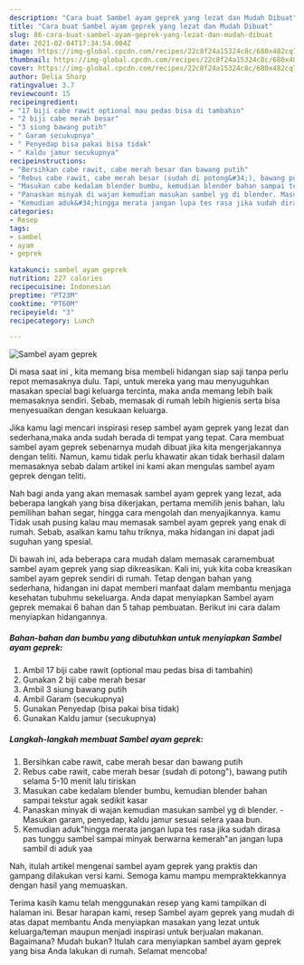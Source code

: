 ```yaml
---
description: "Cara buat Sambel ayam geprek yang lezat dan Mudah Dibuat"
title: "Cara buat Sambel ayam geprek yang lezat dan Mudah Dibuat"
slug: 86-cara-buat-sambel-ayam-geprek-yang-lezat-dan-mudah-dibuat
date: 2021-02-04T17:34:54.004Z
image: https://img-global.cpcdn.com/recipes/22c8f24a15324c8c/680x482cq70/sambel-ayam-geprek-foto-resep-utama.jpg
thumbnail: https://img-global.cpcdn.com/recipes/22c8f24a15324c8c/680x482cq70/sambel-ayam-geprek-foto-resep-utama.jpg
cover: https://img-global.cpcdn.com/recipes/22c8f24a15324c8c/680x482cq70/sambel-ayam-geprek-foto-resep-utama.jpg
author: Delia Sharp
ratingvalue: 3.7
reviewcount: 15
recipeingredient:
- "17 biji cabe rawit optional mau pedas bisa di tambahin"
- "2 biji cabe merah besar"
- "3 siung bawang putih"
- " Garam secukupnya"
- " Penyedap bisa pakai bisa tidak"
- " Kaldu jamur secukupnya"
recipeinstructions:
- "Bersihkan cabe rawit, cabe merah besar dan bawang putih"
- "Rebus cabe rawit, cabe merah besar (sudah di potong&#34;), bawang putih selama 5-10 menit lalu tiriskan"
- "Masukan cabe kedalam blender bumbu, kemudian blender bahan sampai tekstur agak sedikit kasar"
- "Panaskan minyak di wajan kemudian masukan sambel yg di blender. Masukan garam, penyedap, kaldu jamur sesuai selera yaaa bun."
- "Kemudian aduk&#34;hingga merata jangan lupa tes rasa jika sudah dirasa pas tunggu sambel sampai minyak berwarna kemerah&#34;an jangan lupa sambil di aduk yaa"
categories:
- Resep
tags:
- sambel
- ayam
- geprek

katakunci: sambel ayam geprek 
nutrition: 227 calories
recipecuisine: Indonesian
preptime: "PT23M"
cooktime: "PT60M"
recipeyield: "3"
recipecategory: Lunch

---
```



![Sambel ayam geprek](https://img-global.cpcdn.com/recipes/22c8f24a15324c8c/680x482cq70/sambel-ayam-geprek-foto-resep-utama.jpg)

Di masa  saat ini , kita memang bisa membeli hidangan siap saji tanpa perlu repot memasaknya dulu. Tapi, untuk mereka yang mau menyuguhkan masakan special bagi keluarga tercinta, maka anda memang lebih baik memasaknya sendiri. Sebab, memasak di rumah lebih higienis serta bisa menyesuaikan dengan kesukaan keluarga.

Jika kamu lagi mencari inspirasi resep sambel ayam geprek yang lezat dan sederhana,maka anda sudah berada di tempat yang tepat. Cara membuat sambel ayam geprek  sebenarnya mudah dibuat jika kita mengerjakannya dengan teliti. Namun, kamu tidak perlu khawatir akan tidak berhasil dalam memasaknya 
sebab dalam artikel ini kami akan mengulas sambel ayam geprek dengan teliti.  



Nah bagi anda yang akan memasak sambel ayam geprek yang lezat, ada beberapa langkah yang bisa dikerjakan, pertama memilih jenis bahan, lalu pemilihan bahan segar, hingga cara mengolah dan menyajikannya. kamu Tidak usah pusing kalau mau memasak sambel ayam geprek yang enak di rumah. Sebab, asalkan kamu  tahu triknya, maka hidangan ini dapat jadi suguhan yang spesial.

Di bawah ini, ada beberapa cara mudah dalam memasak caramembuat sambel ayam geprek yang siap dikreasikan. Kali ini, yuk kita coba kreasikan sambel ayam geprek sendiri di rumah. Tetap dengan bahan yang sederhana, hidangan ini dapat memberi manfaat dalam membantu menjaga kesehatan tubuhmu sekeluarga. Anda dapat menyiapkan Sambel ayam geprek memakai 6 bahan dan 5 tahap pembuatan. Berikut ini cara dalam menyiapkan hidangannya.

<!--inarticleads1-->

##### Bahan-bahan dan bumbu yang dibutuhkan untuk menyiapkan Sambel ayam geprek:

1. Ambil 17 biji cabe rawit (optional mau pedas bisa di tambahin)
1. Gunakan 2 biji cabe merah besar
1. Ambil 3 siung bawang putih
1. Ambil  Garam (secukupnya)
1. Gunakan  Penyedap (bisa pakai bisa tidak)
1. Gunakan  Kaldu jamur (secukupnya)




<!--inarticleads2-->

##### Langkah-langkah membuat Sambel ayam geprek:

1. Bersihkan cabe rawit, cabe merah besar dan bawang putih
1. Rebus cabe rawit, cabe merah besar (sudah di potong&#34;), bawang putih selama 5-10 menit lalu tiriskan
1. Masukan cabe kedalam blender bumbu, kemudian blender bahan sampai tekstur agak sedikit kasar
1. Panaskan minyak di wajan kemudian masukan sambel yg di blender. - Masukan garam, penyedap, kaldu jamur sesuai selera yaaa bun.
1. Kemudian aduk&#34;hingga merata jangan lupa tes rasa jika sudah dirasa pas tunggu sambel sampai minyak berwarna kemerah&#34;an jangan lupa sambil di aduk yaa




Nah, itulah artikel mengenai  sambel ayam geprek  yang praktis dan gampang dilakukan versi kami. Semoga kamu mampu mempraktekkannya dengan hasil yang memuaskan. 

Terima kasih kamu telah menggunakan resep yang kami tampilkan di halaman ini. Besar harapan kami, resep  Sambel ayam geprek yang mudah di atas dapat membantu Anda menyiapkan masakan yang lezat untuk keluarga/teman maupun menjadi inspirasi untuk berjualan makanan. Bagaimana? Mudah bukan? Itulah cara menyiapkan sambel ayam geprek yang bisa Anda lakukan di rumah. Selamat mencoba!


